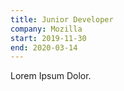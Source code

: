 ```yaml
---
title: Junior Developer
company: Mozilla
start: 2019-11-30
end: 2020-03-14
---
```


Lorem Ipsum Dolor.